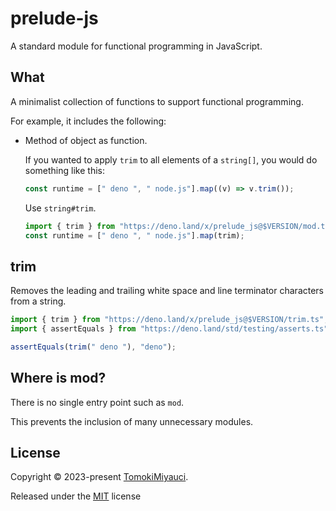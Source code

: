 # prelude-js

A standard module for functional programming in JavaScript.

## What

A minimalist collection of functions to support functional programming.

For example, it includes the following:

- Method of object as function.

  If you wanted to apply `trim` to all elements of a `string[]`, you would do
  something like this:

  ```ts
  const runtime = [" deno ", " node.js"].map((v) => v.trim());
  ```

  Use `string#trim`.

  ```ts
  import { trim } from "https://deno.land/x/prelude_js@$VERSION/mod.ts";
  const runtime = [" deno ", " node.js"].map(trim);
  ```

## trim

Removes the leading and trailing white space and line terminator characters from
a string.

```ts
import { trim } from "https://deno.land/x/prelude_js@$VERSION/trim.ts";
import { assertEquals } from "https://deno.land/std/testing/asserts.ts";

assertEquals(trim(" deno "), "deno");
```

## Where is mod?

There is no single entry point such as `mod`.

This prevents the inclusion of many unnecessary modules.

## License

Copyright © 2023-present [TomokiMiyauci](https://github.com/TomokiMiyauci).

Released under the [MIT](./LICENSE) license
